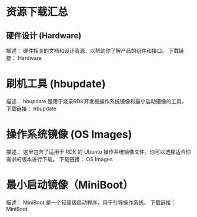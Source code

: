 # 资源下载汇总

## 硬件设计 (Hardware)

描述： 硬件相关的文档和设计资源，以帮助你了解产品的组件和接口。
下载链接： Hardware

# 刷机工具 (hbupdate)

描述： hbupdate 是用于烧录RDK开发板操作系统镜像和最小启动镜像的工具。
下载链接： hbupdate

# 操作系统镜像 (OS Images)

描述： 这里包含了适用于 RDK 的 Ubuntu 操作系统镜像文件。你可以选择适合你需求的版本进行下载。
下载链接： OS Images

# 最小启动镜像（MiniBoot）

描述： MiniBoot 是一个轻量级启动程序，用于引导操作系统。
下载链接： MiniBoot